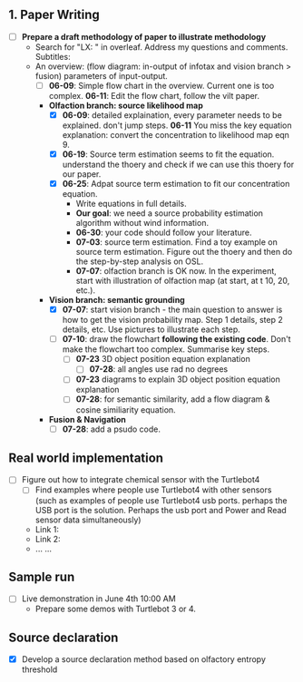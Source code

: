 ## 1. Paper Writing
* [ ] **Prepare a draft methodology of paper to illustrate methodology**
  * Search for "LX: " in overleaf. Address my questions and comments.
  Subtitles:
  * An overview: (flow diagram: in-output of infotax and vision branch > fusion) parameters of input-output.
    * [ ] **06-09**: Simple flow chart in the overview. Current one is too complex. **06-11**: Edit the flow chart, follow the vilt paper.
    * **Olfaction branch: source likelihood map**
      * [x] **06-09**: detailed explaination, every parameter needs to be explained. don't jump steps. **06-11** You miss the key equation explanation: convert the concentration to likelihood map eqn 9.
      * [x] **06-19**: Source term estimation seems to fit the equation. understand the thoery and check if we can use this thoery for our paper.
      * [x] **06-25**: Adpat source term estimation to fit our concentration equation.
         * Write equations in full details.   
         * **Our goal**: we need a source probability estimation algorithm without wind information.
         * **06-30**: your code should follow your literature.
         * **07-03**: source term estimation. Find a toy example on source term estimation. Figure out the thoery and then do the step-by-step analysis on OSL.
         * **07-07**: olfaction branch is OK now. In the experiment, start with illustration of olfaction map (at start, at t 10, 20, etc.).
     * **Vision branch: semantic grounding**
        * [x] **07-07**: start vision branch - the main question to answer is how to get the vision probability map. Step 1 details, step 2 details, etc. Use pictures to illustrate each step.
        * [ ] **07-10**: draw the flowchart **following the existing code**. Don't make the flowchart too complex. Summarise key steps.
          * [ ] **07-23** 3D object position equation explanation
            * [ ] **07-28**: all angles use rad no degrees 
          * [ ] **07-23** diagrams to explain 3D object position equation explanation
          * [ ] **07-28**: for semantic similarity, add a flow diagram & cosine similiarity equation. 
    * **Fusion & Navigation**
      * [ ] **07-28**: add a psudo code.
      
## Real world implementation
* [ ] Figure out how to integrate chemical sensor with the Turtlebot4  
  * [ ] Find examples where people use Turtlebot4 with other sensors (such as examples of people use Turtlebot4 usb ports. perhaps the USB port is the solution. Perhaps the usb port and Power and Read sensor data simultaneously)  
  * Link 1:  
  * Link 2:  
  * ... ...  
      
## Sample run
* [ ] Live demonstration in June 4th 10:00 AM
  * Prepare some demos with Turtlebot 3 or 4.  

## Source declaration  
* [x] Develop a source declaration method based on olfactory entropy threshold  

